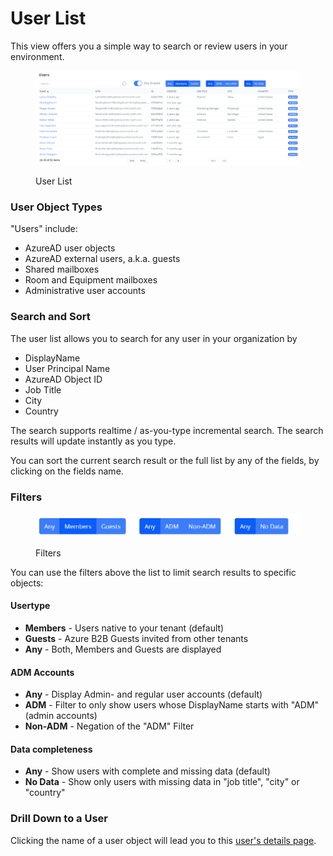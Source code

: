 # User List

This view offers you a simple way to search or review users in your environment.

<figure><img src="../../.gitbook/assets/image (23).png" alt=""><figcaption><p>User List</p></figcaption></figure>

### User Object Types

"Users" include:

* AzureAD user objects
* AzureAD external users, a.k.a. guests
* Shared mailboxes
* Room and Equipment mailboxes
* Administrative user accounts



### Search and Sort

The user list allows you to search for any user in your organization by

* DisplayName
* User Principal Name
* AzureAD Object ID
* Job Title
* City
* Country

The search supports realtime / as-you-type incremental search. The search results will update instantly as you type.

You can sort the current search result or the full list by any of the fields, by clicking on the fields name.

### Filters

<figure><img src="../../.gitbook/assets/image (9).png" alt=""><figcaption><p>Filters</p></figcaption></figure>

You can use the filters above the list to limit search results to specific objects:

#### **Usertype**

* **Members** - Users native to your tenant (default)
* **Guests** - Azure B2B Guests invited from other tenants&#x20;
* **Any** - Both, Members and Guests are displayed&#x20;

#### ADM Accounts

* **Any** - Display Admin- and regular user accounts (default)
* **ADM** - Filter to only show users whose DisplayName starts with "ADM" (admin accounts)
* **Non-ADM** - Negation of the "ADM" Filter

#### Data completeness

* **Any** - Show users with complete and missing data (default)
* **No Data** - Show only users with missing data in "job title", "city" or "country"

### Drill Down to a User

Clicking the name of a user object will lead you to this [user's details page](user-details.md).

